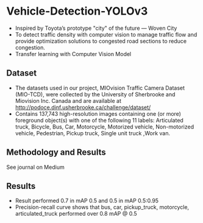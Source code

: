 # Vehicle-Detection-YOLOv3

- Inspired by Toyota’s prototype "city" of the future — Woven City
- To detect traffic density with computer vision to manage traffic flow and provide optimization solutions to congested road sections to reduce congestion.
- Transfer learning with Computer Vision Model

## Dataset
- The datasets used in our project, MIOvision Traffic Camera Dataset (MIO-TCD), were collected by the University of Sherbrooke and Miovision Inc. Canada and are available at http://podoce.dinf.usherbrooke.ca/challenge/dataset/
- Contains 137,743 high-resolution images containing one (or more) foreground object(s) with one of the following 11 labels: Articulated truck, Bicycle, Bus, Car, Motorcycle, Motorized vehicle, Non-motorized vehicle, Pedestrian, Pickup truck, Single unit truck ,Work van.

## Methodology and Results
See journal on Medium

## Results
- Result performed 0.7 in mAP 0.5 and 0.5 in mAP 0.5:0.95 
- Precision-recall curve shows that bus, car, pickup_truck, motorcycle, articulated_truck performed over 0.8 mAP @ 0.5
